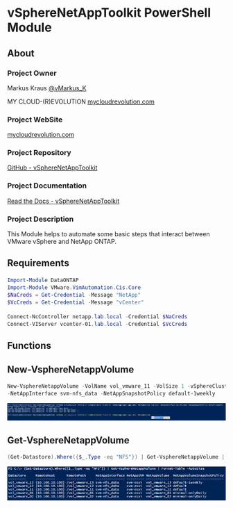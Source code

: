 # vSphereNetAppToolkit PowerShell Module

## About

### Project Owner

Markus Kraus [@vMarkus_K](https://twitter.com/vMarkus_K)

MY CLOUD-(R)EVOLUTION [mycloudrevolution.com](http://mycloudrevolution.com/)

### Project WebSite

[mycloudrevolution.com](http://mycloudrevolution.com/)

### Project Repository

[GitHub - vSphereNetAppToolkit](https://github.com/mycloudrevolution/vSphereNetAppToolkit)

### Project Documentation

[Read the Docs - vSphereNetAppToolkit](https://vspherenetapptoolkit.readthedocs.io)

### Project Description

This Module helps to automate some basic steps that interact between VMware vSphere and NetApp ONTAP.

## Requirements

 ```PowerShell
Import-Module DataONTAP
Import-Module VMware.VimAutomation.Cis.Core
$NaCreds = Get-Credential -Message "NetApp"
$VcCreds = Get-Credential -Message "vCenter"

Connect-NcController netapp.lab.local -Credential $NaCreds
Connect-VIServer vcenter-01.lab.local -Credential $VcCreds
```

## Functions

## New-VsphereNetappVolume

 ```PowerShell
New-VsphereNetappVolume -VolName vol_vmware_11 -VolSize 1 -vSphereCluster Cluster01 -NetAppAggregate aggr_data -NetAppVserver svm-esxi `
-NetAppInterface svm-nfs_data -NetAppSnapshotPolicy default-1weekly
```

![New-VsphereNetappVolume](/media/New-VsphereNetappVolume.png)

## Get-VsphereNetappVolume

 ```PowerShell
(Get-Datastore).Where({$_.Type -eq "NFS"}) | Get-VsphereNetappVolume | Format-Table -AutoSize
```

![Get-VsphereNetappVolume](/media/Get-VsphereNetappVolume.png)

